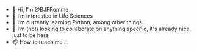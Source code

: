 - 👋 Hi, I’m @BJFRomme
- 👀 I’m interested in Life Sciences
- 🌱 I’m currently learning Python, among other things
- 💞️ I’m (not) looking to collaborate on anything specific, it's already nice, just to be here
- 📫 How to reach me ...

<!---
BJFRomme/BJFRomme is a ✨ special ✨ repository because its `README.md` (this file) appears on your GitHub profile.
You can click the Preview link to take a look at your changes.
--->
